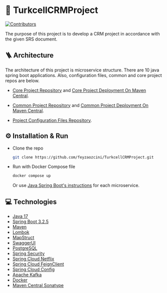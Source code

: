 
# 💫 TurkcellCRMProject
[![Contributors][contributors-shield]][contributors-url]

The purpose of this project is to develop a CRM project in accordance with the given SRS document.


## 🪜 Architecture

The architecture of this project is microservice structure. There are 10 java spring boot applications. Also, configuration files, common and core project repos are below.

- [Core Project Repository](https://github.com/feyzaozcini/TurkcellCRMCore) and [Core Project Deployment On Maven Central](https://central.sonatype.com/artifact/io.github.haiykut/core).

- [Common Project Repository](https://github.com/feyzaozcini/TurkcellCRMCommon) and [Common Project Deployment On Maven Central](https://central.sonatype.com/artifact/io.github.haiykut/common).

- [Project Configuration Files Repository](https://github.com/feyzaozcini/TurkcellCRMConfig).

## ⚙️ Installation & Run

- Clone the repo
   ```sh
   git clone https://github.com/feyzaozcini/TurkcellCRMProject.git
   ```
- Run with Docker Compose file
   ```sh
   docker compose up
   ```
   Or use [Java Spring Boot's instructions](https://spring.io/guides/gs/spring-boot/) for each microservice.
  

## 💻 Technologies

- [Java 17](https://docs.oracle.com/en/java/javase/17/)
- [Spring Boot 3.2.5](https://docs.spring.io/spring-boot/docs/current/reference/html/getting-started.html)
- [Maven](https://maven.apache.org/guides/getting-started/)
- [Lombok](https://projectlombok.org/setup/)
- [MapStruct](https://mapstruct.org/)
- [SwaggerUI](https://swagger.io/tools/open-source/getting-started/)
- [PostgreSQL](https://www.postgresql.org/docs/)
- [Spring Security](https://spring.io/projects/spring-security)
- [Spring Cloud Netflix](https://cloud.spring.io/spring-cloud-netflix/reference/html/)
- [Spring Cloud FeignClient](https://docs.spring.io/spring-cloud-openfeign/docs/current/reference/html/)
- [Spring Cloud Config](https://docs.spring.io/spring-cloud-config/docs/current/reference/html/)
- [Apache Kafka](https://kafka.apache.org/intro)
- [Docker](https://www.docker.com/get-started/)
- [Maven Central Sonatype](https://central.sonatype.org/publish/publish-guide/#deployment)


[contributors-shield]: https://img.shields.io/github/contributors/othneildrew/Best-README-Template.svg?style=for-the-badge
[contributors-url]: https://github.com/feyzaozcini/TurkcellCRMProject/graphs/contributors
